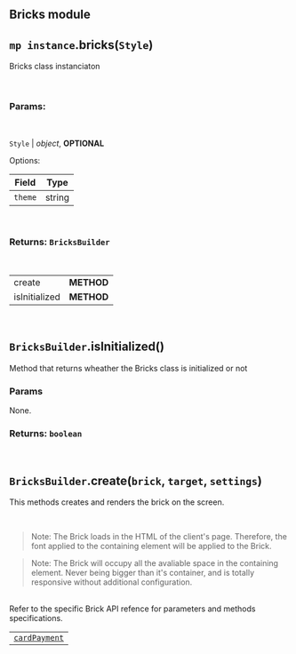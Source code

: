 ## Bricks module

## `mp instance`.bricks(`Style`)
Bricks class instanciaton

<br />

### Params:

<br/>

`Style` | _object_, **OPTIONAL**

Options:

| Field                  | Type   |
|------------------------|--------|
| `theme`                | string |

<br />

### Returns: `BricksBuilder`

<br/>

|||
|-|-|
|create | **METHOD** |
|isInitialized | **METHOD** |

<br/>

## `BricksBuilder`.isInitialized()

Method that returns wheather the Bricks class is initialized or not

### Params

None.

### Returns: `boolean`

<br />

## `BricksBuilder`.create(`brick`, `target`, `settings`)

This methods creates and renders the brick on the screen.

<br />

>Note: The Brick loads in the HTML of the client's page. Therefore, the font applied to the containing element will be applied to the Brick.

>Note: The Brick will occupy all the avaliable space in the containing element. Never being bigger than it's container, and is totally responsive without additional configuration.

<br />
Refer to the specific Brick API refence for parameters and methods specifications.

||
|-|
| [`cardPayment`](./card-payment.md) |